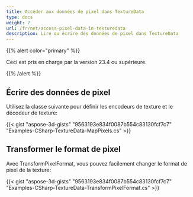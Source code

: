 ```yaml
---
title: Accéder aux données de pixel dans TextureData
type: docs
weight: 7
url: /fr/net/access-pixel-data-in-texturedata
description: Lire ou écrire des données de pixel dans TextureData
---
```

{{% alert color="primary" %}}

Ceci est pris en charge par la version 23.4 ou supérieure.

{{% /alert %}}



##  **Écrire des données de pixel**

Utilisez la classe suivante pour définir les encodeurs de texture et le décodeur de texture:


{{< gist "aspose-3d-gists" "9563193e834f0087b554c83130fcf7c7" "Examples-CSharp-TextureData-MapPixels.cs" >}}

##  **Transformer le format de pixel**

Avec TransformPixelFormat, vous pouvez facilement changer le format de pixel de la texture:

{{< gist "aspose-3d-gists" "9563193e834f0087b554c83130fcf7c7" "Examples-CSharp-TextureData-TransformPixelFormat.cs" >}}
